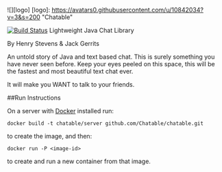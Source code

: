 ![][logo]
[logo]: https://avatars0.githubusercontent.com/u/10842034?v=3&s=200 "Chatable"

[![Build Status](https://travis-ci.org/HenryStevens/chatable.svg?branch=master)](https://travis-ci.org/HenryStevens/chatable)
Lightweight Java Chat Library

By Henry Stevens & Jack Gerrits

An untold story of Java and text based chat. This is surely something you have never seen before.
Keep your eyes peeled on this space, this will be the fastest and most beautiful text chat ever.

It will make you WANT to talk to your friends.

##Run Instructions

On a server with [Docker](https://www.docker.com/) installed run:

`docker build -t chatable/server github.com/Chatable/chatable.git`

to create the image, and then:

`docker run -P <image-id>`

to create and run a new container from that image.
